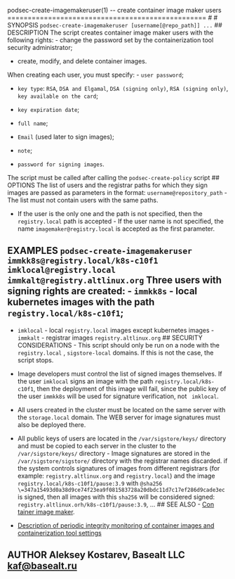 podsec-create-imagemakeruser(1) -- create container image maker users ================================================= # # SYNOPSIS `podsec-create-imagemakeruser [username[@repo_path]] ...` ## DESCRIPTION The script creates container image maker users with the following rights: - change the password set by the containerization tool security administrator;
- create, modify, and delete container images.

When creating each user, you must specify: - `user password`;

- `key type`: `RSA`, `DSA and Elgamal`, `DSA (signing only)`, `RSA (signing only)`, `key available on the card`;

- `key expiration date`;

- `full name`;

- `Email` (used later to sign images);

- `note`;

- `password for signing images`.

The script must be called after calling the `podsec-create-policy` script ## OPTIONS The list of users and the registrar paths for which they sign images are passed as parameters in the format: `username@repository_path` - The list must not contain users with the same paths.

- If the user is the only one and the path is not specified, then the `registry.local` path is accepted - If the user name is not specified, the name `imagemaker@registry.local` is accepted as the first parameter.

## EXAMPLES `podsec-create-imagemakeruser immkk8s@registry.local/k8s-c10f1 imklocal@registry.local immkalt@registry.altlinux.org` Three users with signing rights are created: - `immkk8s` - local kubernetes images with the path `registry.local/k8s-c10f1`;

- `imklocal` - local `registry.local` images except kubernetes images - `immkalt` - registrar images `registry.altlinux.org` ## SECURITY CONSIDERATIONS - This script should only be run on a node with the `registry.local` , `sigstore-local` domains. If this is not the case, the script stops.

- Image developers must control the list of signed images themselves. If the user `imklocal` signs an image with the path `registry.local/k8s-c10f1`, then the deployment of this image will fail, since the public key of the user `immkk8s` will be used for signature verification, not ` imklocal`.

- All users created in the cluster must be located on the same server with the `storage.local` domain. The WEB server for image signatures must also be deployed there.

- All public keys of users are located in the `/var/sigstore/keys/` directory and must be copied to each server in the cluster to the `/var/sigstore/keys/` directory - Image signatures are stored in the ` /var/sigstore/sigstore/` directory with the registrar names discarded. if the system controls signatures of images from different registrars (for example: `registry.altlinux.org` and `registry.local`) and the image `registry.local/k8s-c10f1/pause:3.9` with `@sha256 \=347a15493d0a38d9ce74f23ea9f081583728a20dbdc11d7c17ef286d9cade3ec` is signed, then all images with this `sha256` will be considered signed: `registry.altlinux.orh/k8s-c10f1/pause:3.9`, ... ## SEE ALSO - [Con tainer image maker]( https://github.com/alt-cloud/podsec/tree/master/SigningImages).

- [Description of periodic integrity monitoring of container images and containerization tool settings](https://github.com/alt-cloud/podsec/tree/master/ImageSignatureVerification)


## AUTHOR Aleksey Kostarev, Basealt LLC kaf@basealt.ru
